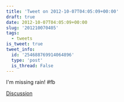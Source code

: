 ```yaml
---
title: 'Tweet on 2012-10-07T04:05:09+00:00'
draft: true
date: 2012-10-07T04:05:09+00:00
slug: '201210070405'
tags:
  - tweets
is_tweet: true
tweet_info:
  id: '254688769914064896'
  type: 'post'
  is_thread: False
---
```




I'm missing rain! #fb

[Discussion](https://x.com/sytelus/status/254688769914064896)
